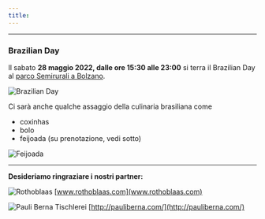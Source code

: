```yaml
---
title: 
---
```


---
### Brazilian Day

Il sabato **28 maggio 2022, dalle ore 15:30 alle 23:00** si terra il Brazilian Day al [parco Semirurali a Bolzano](https://www.google.com/maps/place/Parco+delle+Semirurali/@46.48658,11.3260175,15z/data=!4m5!3m4!1s0x0:0xb88668c95ed7951a!8m2!3d46.48658!4d11.3260175).

![Brazilian Day](../images/brazilian-day.png)

Ci sarà anche qualche assaggio della culinaria brasiliana come
* coxinhas
* bolo
* feijoada (su prenotazione, vedi sotto)

![Feijoada](../images/feijoada.JPG)

---

**Desideriamo ringraziare i nostri partner:**

![Rothoblaas](../images/RB_logo_hor_payoff_white.jpg)
[www.rothoblaas.com](www.rothoblaas.com)

![Pauli Berna Tischlerei](../images/logo-pauli-berna-v2.jpg)
[http://pauliberna.com/](http://pauliberna.com/)